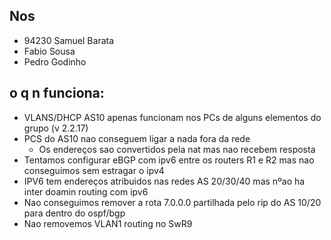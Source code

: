 ## Nos
- 94230 Samuel Barata
- Fabio Sousa
- Pedro Godinho

## o q n funciona:

- VLANS/DHCP AS10 apenas funcionam nos PCs de alguns elementos do grupo (v 2.2.17)
- PCS do AS10 nao conseguem ligar a nada fora da rede
    - Os endereços sao convertidos pela nat mas nao recebem resposta
- Tentamos configurar eBGP com ipv6 entre os routers R1 e R2 mas nao conseguimos sem estragar o ipv4
- IPV6 tem endereços atribuidos nas redes AS 20/30/40 mas nºao ha inter doamin routing com ipv6
- Nao conseguimos remover a rota 7.0.0.0 partilhada pelo rip do AS 10/20 para dentro do ospf/bgp
- Nao removemos VLAN1 routing no SwR9